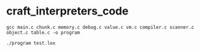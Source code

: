 # craft_interpreters_code
```
gcc main.c chunk.c memory.c debug.c value.c vm.c compiler.c scanner.c object.c table.c -o program

./program test.lox
```